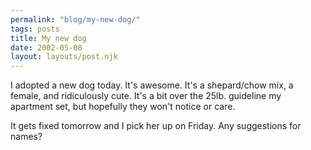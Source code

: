 ```yaml
---
permalink: "blog/my-new-dog/"
tags: posts
title: My new dog
date: 2002-05-08
layout: layouts/post.njk
---
```


I adopted a new dog today. It's awesome. It's a shepard/chow mix, a female, and ridiculously cute. It's a bit over the 25lb. guideline my apartment set, but hopefully they won't notice or care.

It gets fixed tomorrow and I pick her up on Friday. Any suggestions for names?